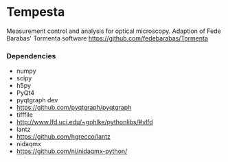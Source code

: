 # Tempesta
Measurement control and analysis for optical microscopy. Adaption of Fede Barabas' Tormenta software https://github.com/fedebarabas/Tormenta

### Dependencies
 - numpy
 - scipy
 - h5py
 - PyQt4
 - pyqtgraph dev
  - https://github.com/pyqtgraph/pyqtgraph
 - tifffile
  - http://www.lfd.uci.edu/~gohlke/pythonlibs/#vlfd
 - lantz
  - https://github.com/hgrecco/lantz
 - nidaqmx
  - https://github.com/ni/nidaqmx-python/
